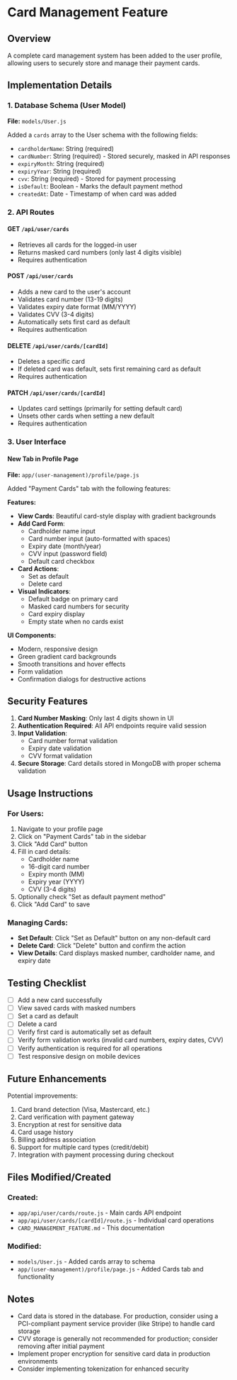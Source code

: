 # Card Management Feature

## Overview
A complete card management system has been added to the user profile, allowing users to securely store and manage their payment cards.

## Implementation Details

### 1. Database Schema (User Model)
**File:** `models/User.js`

Added a `cards` array to the User schema with the following fields:
- `cardholderName`: String (required)
- `cardNumber`: String (required) - Stored securely, masked in API responses
- `expiryMonth`: String (required)
- `expiryYear`: String (required)
- `cvv`: String (required) - Stored for payment processing
- `isDefault`: Boolean - Marks the default payment method
- `createdAt`: Date - Timestamp of when card was added

### 2. API Routes

#### GET `/api/user/cards`
- Retrieves all cards for the logged-in user
- Returns masked card numbers (only last 4 digits visible)
- Requires authentication

#### POST `/api/user/cards`
- Adds a new card to the user's account
- Validates card number (13-19 digits)
- Validates expiry date format (MM/YYYY)
- Validates CVV (3-4 digits)
- Automatically sets first card as default
- Requires authentication

#### DELETE `/api/user/cards/[cardId]`
- Deletes a specific card
- If deleted card was default, sets first remaining card as default
- Requires authentication

#### PATCH `/api/user/cards/[cardId]`
- Updates card settings (primarily for setting default card)
- Unsets other cards when setting a new default
- Requires authentication

### 3. User Interface

#### New Tab in Profile Page
**File:** `app/(user-management)/profile/page.js`

Added "Payment Cards" tab with the following features:

**Features:**
- **View Cards**: Beautiful card-style display with gradient backgrounds
- **Add Card Form**: 
  - Cardholder name input
  - Card number input (auto-formatted with spaces)
  - Expiry date (month/year)
  - CVV input (password field)
  - Default card checkbox
- **Card Actions**:
  - Set as default
  - Delete card
- **Visual Indicators**:
  - Default badge on primary card
  - Masked card numbers for security
  - Card expiry display
  - Empty state when no cards exist

**UI Components:**
- Modern, responsive design
- Green gradient card backgrounds
- Smooth transitions and hover effects
- Form validation
- Confirmation dialogs for destructive actions

## Security Features

1. **Card Number Masking**: Only last 4 digits shown in UI
2. **Authentication Required**: All API endpoints require valid session
3. **Input Validation**: 
   - Card number format validation
   - Expiry date validation
   - CVV format validation
4. **Secure Storage**: Card details stored in MongoDB with proper schema validation

## Usage Instructions

### For Users:
1. Navigate to your profile page
2. Click on "Payment Cards" tab in the sidebar
3. Click "Add Card" button
4. Fill in card details:
   - Cardholder name
   - 16-digit card number
   - Expiry month (MM)
   - Expiry year (YYYY)
   - CVV (3-4 digits)
5. Optionally check "Set as default payment method"
6. Click "Add Card" to save

### Managing Cards:
- **Set Default**: Click "Set as Default" button on any non-default card
- **Delete Card**: Click "Delete" button and confirm the action
- **View Details**: Card displays masked number, cardholder name, and expiry date

## Testing Checklist

- [ ] Add a new card successfully
- [ ] View saved cards with masked numbers
- [ ] Set a card as default
- [ ] Delete a card
- [ ] Verify first card is automatically set as default
- [ ] Verify form validation works (invalid card numbers, expiry dates, CVV)
- [ ] Verify authentication is required for all operations
- [ ] Test responsive design on mobile devices

## Future Enhancements

Potential improvements:
1. Card brand detection (Visa, Mastercard, etc.)
2. Card verification with payment gateway
3. Encryption at rest for sensitive data
4. Card usage history
5. Billing address association
6. Support for multiple card types (credit/debit)
7. Integration with payment processing during checkout

## Files Modified/Created

### Created:
- `app/api/user/cards/route.js` - Main cards API endpoint
- `app/api/user/cards/[cardId]/route.js` - Individual card operations
- `CARD_MANAGEMENT_FEATURE.md` - This documentation

### Modified:
- `models/User.js` - Added cards array to schema
- `app/(user-management)/profile/page.js` - Added Cards tab and functionality

## Notes

- Card data is stored in the database. For production, consider using a PCI-compliant payment service provider (like Stripe) to handle card storage
- CVV storage is generally not recommended for production; consider removing after initial payment
- Implement proper encryption for sensitive card data in production environments
- Consider implementing tokenization for enhanced security
